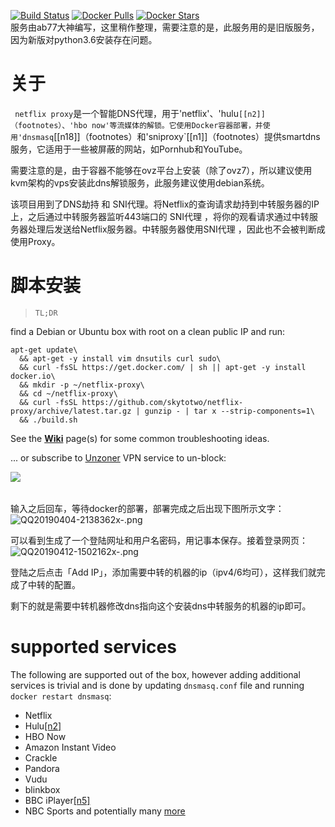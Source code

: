 [![Build Status](https://travis-ci.org/ab77/netflix-proxy.svg?branch=master)](https://travis-ci.org/ab77/netflix-proxy) [![Docker Pulls](https://img.shields.io/docker/pulls/ab77/sniproxy.svg?maxAge=2592000)](https://hub.docker.com/r/ab77/sniproxy/) [![Docker Stars](https://img.shields.io/docker/stars/ab77/bind.svg?maxAge=2592000)](https://hub.docker.com/r/ab77/bind/)   
服务由ab77大神编写，这里稍作整理，需要注意的是，此服务用的是旧版服务，因为新版对python3.6安装存在问题。

# 关于
` netflix proxy`是一个智能DNS代理，用于'netflix'、'hulu`[[n2]]（footnotes）、'hbo now'等流媒体的解锁。它使用Docker容器部署，并使用'dnsmasq`[[n18]]（footnotes）和'sniproxy`[[n1]]（footnotes）提供smartdns服务，它适用于一些被屏蔽的网站，如Pornhub和YouTube。

需要注意的是，由于容器不能够在ovz平台上安装（除了ovz7），所以建议使用kvm架构的vps安装此dns解锁服务，此服务建议使用debian系统。

该项目用到了DNS劫持 和 SNI代理。将Netflix的查询请求劫持到中转服务器的IP上，之后通过中转服务器监听443端口的 SNI代理 ，将你的观看请求通过中转服务器处理后发送给Netflix服务器。中转服务器使用SNI代理 ，因此也不会被判断成使用Proxy。

# 脚本安装
> `TL;DR`

find a Debian or Ubuntu box with root on a clean public IP and run:

    apt-get update\
	  && apt-get -y install vim dnsutils curl sudo\
	  && curl -fsSL https://get.docker.com/ | sh || apt-get -y install docker.io\
	  && mkdir -p ~/netflix-proxy\
	  && cd ~/netflix-proxy\
	  && curl -fsSL https://github.com/skytotwo/netflix-proxy/archive/latest.tar.gz | gunzip - | tar x --strip-components=1\
	  && ./build.sh

See the [**Wiki**](https://github.com/skytotwo/netflix-proxy/wiki) page(s) for some common troubleshooting ideas.

... or subscribe to [Unzoner](http://unzoner.com) VPN service to un-block:

<a href="https://dashboard.unzoner.com/sub"><img align="left" src="https://api.unzoner.com/api/v1.0/countries/available/flags.png"></a><br><br>

输入之后回车，等待docker的部署，部署完成之后出现下图所示文字：
![QQ20190404-2138362x-.png](http://picture.totoro.site/images/2019/08/22/QQ20190404-2138362x-.png)

可以看到生成了一个登陆网址和用户名密码，用记事本保存。接着登录网页：
![QQ20190412-1502162x-.png](http://picture.totoro.site/images/2019/08/22/QQ20190412-1502162x-.png)

登陆之后点击「Add IP」，添加需要中转的机器的ip（ipv4/6均可），这样我们就完成了中转的配置。

剩下的就是需要中转机器修改dns指向这个安装dns中转服务的机器的ip即可。

# supported services
The following are supported out of the box, however adding additional services is trivial and is done by updating `dnsmasq.conf` file and running `docker restart dnsmasq`:
* Netflix
* Hulu[[n2]](#footnotes)
* HBO Now
* Amazon Instant Video
* Crackle
* Pandora
* Vudu
* blinkbox
* BBC iPlayer[[n5]](#footnotes)
* NBC Sports and potentially many [more](https://github.com/skytotwo/netflix-proxy/blob/master/proxy-domains.txt)
